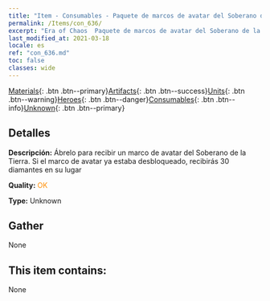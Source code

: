 ```yaml
---
title: "Item - Consumables - Paquete de marcos de avatar del Soberano de la Tierra"
permalink: /Items/con_636/
excerpt: "Era of Chaos  Paquete de marcos de avatar del Soberano de la Tierra"
last_modified_at: 2021-03-18
locale: es
ref: "con_636.md"
toc: false
classes: wide
---
```

 [Materials](/es/Items/){: .btn .btn--primary}[Artifacts](/es/Items/Artifacts/){: .btn .btn--success}[Units](/es/Items/Units/){: .btn .btn--warning}[Heroes](/es/Items/Heroes/){: .btn .btn--danger}[Consumables](/es/Items/Consumables/){: .btn .btn--info}[Unknown](/es/Items/Unknown/){: .btn .btn--primary}

## Detalles
 **Descripción:** Ábrelo para recibir un marco de avatar del Soberano de la Tierra. Si el marco de avatar ya estaba desbloqueado, recibirás 30 diamantes en su lugar

 **Quality:** <span style="color: #FF8C00">OK</span>

 **Type:** Unknown

## Gather

  None

## This item contains:

  None

